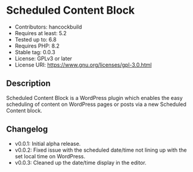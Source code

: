 # Scheduled Content Block
- Contributors: hancockbuild
- Requires at least: 5.2
- Tested up to: 6.8
- Requires PHP: 8.2
- Stable tag: 0.0.3
- License: GPLv3 or later
- License URI: https://www.gnu.org/licenses/gpl-3.0.html

## Description
Scheduled Content Block is a WordPress plugin which enables the easy scheduling of content on WordPress pages or posts via a new Scheduled Content block.

## Changelog
- v0.0.1: Initial alpha release.
- v0.0.2: Fixed issue with the scheduled date/time not lining up with the set local time on WordPress.
- v0.0.3: Cleaned up the date/time display in the editor.
